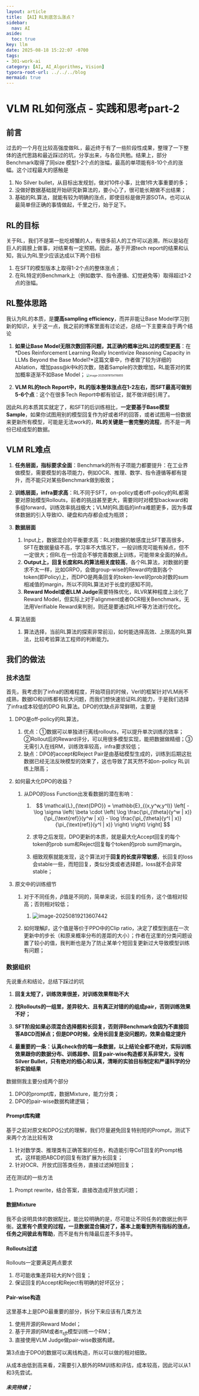 ```yaml
---
layout: article
title: 【AI】RL到底怎么涨点？
sidebar:
  nav: AI
aside:
  toc: true
key: llm
date: 2025-08-18 15:22:07 -0700
tags:
- 301-work-ai
category: [AI, AI_Algorithms, Vision]
typora-root-url: ../../../blog
mermaid: true
---
```


# VLM RL如何涨点 - 实践和思考part-2

## 前言

过去的一个月在比较高强度做RL，最近终于有了一些阶段性成果，整理了一下整体的迭代思路和最近踩过的坑，分享出来，与各位共勉。结果上，部分Benchmark取得了同size 模型1-2个点的涨幅，最高的单项能有8-10个点的涨幅。这个过程最大的感触是

1. No Silver bullet，从目标出发规划，做对10件小事，比做1件大事重要的多；
2. 没做好数据基础就开始研究新算法的，要小心了，很可能长期做不出结果；
3. 基础的RL算法，就能有较为明确的涨点，即使目标是做开源SOTA，也可以从最简单但正确的事情做起，千里之行，始于足下。

## RL的目标

关于RL，我们不是第一批吃螃蟹的人，有很多前人的工作可以追溯，所以是站在巨人的肩膀上做事，对结果有一定预期。因此，基于开源tech report的结果和认知，我认为RL至少应该达成以下两个目标

1. 在SFT的模型版本上取得1-2个点的整体涨点；
2. 在RL特定的Benchmark上（例如数学、指令遵循、幻觉避免等）取得超过1-2点的涨幅。

## RL整体思路

我认为RL的本质，是**提高sampling efficiency**，而并非能让Base Model学习到新的知识，关于这一点，我之前的博客里面有过论述，总结一下主要来自于两个结论

1. **如果让Base Model无限次数回答问题，其正确的概率比RL过的模型更高**：在*Does Reinforcement Learning Really Incentivize Reasoning Capacity in LLMs Beyond the Base Model?*这篇文章中，作者做了较为详细的Ablation，增加pass@k中k的次数，随着Sample的次数增加，RL能答对的累加概率逐渐不如Base Model；
    <img src="/assets/images/image-20250818154116855.png" alt="image-20250818154116855" style="zoom:50%;" />

2. **VLM RL的tech Report中，RL的版本整体涨点在1-2左右，而SFT最高可做到5-6个点**：这个在很多Tech Report中都有验证，就不做详细引用了。

因此RL的本质其实就定了，和SFT的后训练相比，**一定要基于Base模型Sample**，如果你试图用别的模型回复作为好或者坏的回答，或者试图用一份数据来更新所有模型，可能是无法work的，**RL的关键是一套完整的流程**，而不是一两份已经成型的数据。

## VLM RL难点

1. **任务层面，指标要求全面**：Benchmark的所有子项能力都要提升：在工业界做模型，需要模型的各项能力，例如OCR、推理、数学、指令遵循等都有提升，而不能只对某些Benchmark做到极致；
2. **训练层面，infra要求高**：RL不同于SFT，on-policy或者off-policy的RL都需要对原始模型Rollouts，前者的挑战甚至更大，需要同时对模型backward和多组forward，训练效率挑战极大；VLM的RL面临的infra难题更多，因为多媒体数据的引入导致IO、硬盘和内存都会成为瓶颈；
3. **数据层面**
   1. Input上，数据混合的平衡要求高：RL对数据的敏感度比SFT要高很多，SFT在数据量级不高，学习率不大情况下，一般训练完可能有掉点，但不一定很大；但RL在一份混合不够完善数据上训练，可能带来全面的掉点。
   2. **Output上，回复长度和RL的算法相关度较高**，各个RL算法，对数据的要求不太一样，比如GRPO，会做group-wise的Reward均值到各个token(即Policy)上，而DPO是两条回复的token-level的prob对数的sum相减值的margin，所以不同RL算法对于长度的感知不同，
   3. **Reward Model或者LLM Judge**需要特殊优化，RLVR某种程度上淡化了Reward Model，但实际上对于alignment或者OCR相关Benchmark，无法用Verifiable Reward来判别，则还是要通过RLHF等方法进行优化。

4. 算法层面
   1. 算法选择，当前RL算法的探索非常前沿，如何能选择高效、上限高的RL算法，比较考验算法工程师的判断能力。



## 我们的做法

### 技术选型

首先，我考虑到了infra的困难程度，开始项目的时候，Verl的框架针对VLM尚不成熟，数据IO和训练都有较大问题，而我们想快速验证RL的能力，于是我们选择了infra成本较低的DPO RL算法。DPO的优缺点非常鲜明，主要是

1. DPO是off-policy的RL算法，

   1. 优点：①数据可以单独进行离线rollouts，可以提升单次训练的效率；②Rollout后的Reward评分，可以用很多模型实现，能把数据做精细；③无需引入在线RM，训练效率较高，infra要求较低；
   2. 缺点：DPO的accept和Reject Pair是由基础模型生成的，训练到后期这批数据已经无法反映模型的效果了，这也导致了其天然不如on-policy RL训练上限高；

2. 如何最大化DPO的收益？

   1. 从DPO的loss Function出发看数据的潜在影响：

      1. $$
         \mathcal{L}_{\text{DPO}} = \mathbb{E}_{(x,y^w,y^l)} \left[ - \log \sigma \left( \beta \cdot \left( \log \frac{\pi_{\theta}(y^w | x)}{\pi_{\text{ref}}(y^w | x)} - \log \frac{\pi_{\theta}(y^l | x)}{\pi_{\text{ref}}(y^l | x)} \right) \right) \right]
         $$

      2. 求导之后发现，DPO更新的本质，就是最大化Accept回复的每个token的prob sum和Reject回复每个token的prob sum的margin。

      3. 细致观察就能发现，这个算法对于**回复的长度非常敏感**，长回复的loss会stable一些，而短回复，类似分类或者选择题，loss就不会非常stable；

3. 原文中的训练细节

   1. 对于不同任务，$\beta$值是不同的，简单来说，长回复的任务，这个值相对较高；否则相对较低；
      1. ![image-20250819213607442](/assets/images/image-20250819213607442.png)

   2. 如何理解$\beta$，这个值是等价于PPO中的Clip ratio，决定了模型到底在一次更新中的步长（和原来概率分布的差距的大小）；作者在这里的分类问题设置了较小的值，我判断也是为了防止某单个短回复更新过大导致模型训练有问题；

### 数据组织

先说重点和结论，总结下踩过的坑

1. **回复太短了，训练效果很差，对训练效果帮助不大**

2. **找Rollouts的一组里，差异较大、且有真正对错的的组成pair，否则训练效果不好；**
3. **SFT阶段如果必须混合选择题和长回复，否则评Benchmark会因为不直接回答ABCD而掉点；但是DPO时候，全用长回复是没问题的，效果会稳定提升**
4. **最重要的一条：认真check你的每一条数据，以上结论全都不绝对，实际训练效果跟你的数据分布、训练超参、回复pair-wise构造都关系非常大，没有Silver Bullet，只有绝对的细心和认真，清晰的实验目标制定和严谨科学的分析实验结果**



数据侧我主要分成两个部分

1. DPO的prompt库，数据Mixture，能力分类；
2. DPO的pair-wise数据构建逻辑；

#### Prompt库构建

基于之前对原文和DPO公式的理解，我们尽量避免回复特别短的Prompt，测试下来两个方法比较有效

1. 针对数学类、推理类有正确答案的任务，构造能引导CoT回复的Prompt格式，这样能把ABCD的回复有效扩展为长回复；
2. 针对OCR、开放式回答类任务，直接过滤掉短回复；

还在测试的一些方法

1. Prompt rewrite，结合答案，直接改造成开放式问题；

#### 数据Mixture

我不会说明具体的数据配比，能比较明确的是，尽可能让不同任务的数据比例平衡。**这里有个质变的过程，一旦数据混合搞对了，基本上能看到所有指标的涨点，任务之间彼此有帮助**，而不是有升有降最后差不多持平。

#### Rollouts过滤

Rollouts一定要满足两点要求

1. 尽可能收集差异较大的N个回复；
2. 保证回复的Accept和Reject有明确的好坏区分；

#### Pair-wise构造

这里基本上是DPO最重要的部分，拆分下来应该有几类方法

1. 使用开源的Reward Model；
2. 基于开源的RM或者$\pi_{sft}$模型训练一个RM；
3. 直接使用VLM Judge做pair-wise数据构建。

第3点由于DPO的数据可以离线构造，所以可以做的相对细致。

从成本由低到高来看，2需要引入额外的RM训练和评估，成本较高，因此可以从1和3先尝试。



##### 未完待续；

